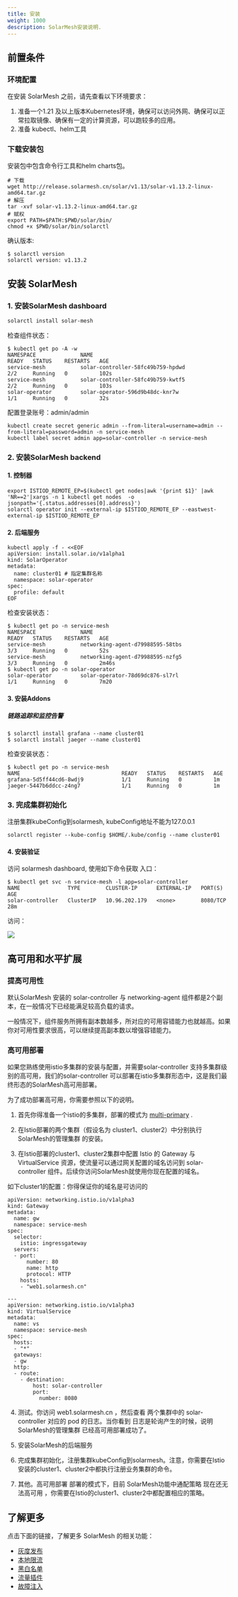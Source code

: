 ```yaml
---
title: 安装
weight: 1000
description: SolarMesh安装说明.
---
```


## 前置条件

### 环境配置

在安装 SolarMesh 之前，请先查看以下环境要求：

1. 准备一个1.21 及以上版本Kubernetes环境，确保可以访问外网、确保可以正常拉取镜像、确保有一定的计算资源，可以跑较多的应用。
2. 准备 kubectl、helm工具

### 下载安装包

安装包中包含命令行工具和helm charts包。
```shell
# 下载
wget http://release.solarmesh.cn/solar/v1.13/solar-v1.13.2-linux-amd64.tar.gz
# 解压
tar -xvf solar-v1.13.2-linux-amd64.tar.gz
# 赋权
export PATH=$PATH:$PWD/solar/bin/
chmod +x $PWD/solar/bin/solarctl
```

确认版本:
```shell
$ solarctl version
solarctl version: v1.13.2
```

## 安装 SolarMesh

### 1. 安装SolarMesh dashboard
```bash
solarctl install solar-mesh
```

检查组件状态：
```shell
$ kubectl get po -A -w
NAMESPACE              NAME                                               READY   STATUS    RESTARTS   AGE
service-mesh           solar-controller-58fc49b759-hpdwd                  2/2     Running   0          102s
service-mesh           solar-controller-58fc49b759-kwtf5                  2/2     Running   0          103s
solar-operator         solar-operator-596d9b48dc-knr7w                    1/1     Running   0          32s
```

配置登录账号：admin/admin
```shell
kubectl create secret generic admin --from-literal=username=admin --from-literal=password=admin -n service-mesh
kubectl label secret admin app=solar-controller -n service-mesh
```

### 2. 安装SolarMesh backend

#### 1. 控制器
```shell
export ISTIOD_REMOTE_EP=$(kubectl get nodes|awk '{print $1}' |awk 'NR==2'|xargs -n 1 kubectl get nodes  -o jsonpath='{.status.addresses[0].address}')
solarctl operator init --external-ip $ISTIOD_REMOTE_EP --eastwest-external-ip $ISTIOD_REMOTE_EP
```

#### 2. 后端服务
```shell
kubectl apply -f - <<EOF
apiVersion: install.solar.io/v1alpha1
kind: SolarOperator
metadata:
  name: cluster01 # 指定集群名称
  namespace: solar-operator
spec:
  profile: default
EOF
```

检查安装状态：

```shell
$ kubectl get po -n service-mesh
NAMESPACE              NAME                                               READY   STATUS    RESTARTS   AGE
service-mesh           networking-agent-d79988595-58tbs                   3/3     Running   0          52s
service-mesh           networking-agent-d79988595-nzfg5                   3/3     Running   0          2m46s
$ kubectl get po -n solar-operator
solar-operator         solar-operator-78d69dc876-sl7rl                    1/1     Running   0          7m20
```

#### 3. 安装Addons

##### 链路追踪和监控告警
```shell
$ solarctl install grafana --name cluster01
$ solarctl install jaeger --name cluster01
```

检查安装状态：

```shell
$ kubectl get po -n service-mesh
NAME                                READY   STATUS    RESTARTS   AGE
grafana-5d5ff44cd6-8wdj9            1/1     Running   0          1m
jaeger-5447b6ddcc-z4ng7             1/1     Running   0          1m
```

### 3. 完成集群初始化

注册集群kubeConfig到solarmesh, kubeConfig地址不能为127.0.0.1
```shell
solarctl register --kube-config $HOME/.kube/config --name cluster01
```

#### 4. 安装验证

访问 solarmesh dashboard, 使用如下命令获取 入口：
```shell
$ kubectl get svc -n service-mesh -l app=solar-controller
NAME               TYPE        CLUSTER-IP      EXTERNAL-IP   PORT(S)    AGE
solar-controller   ClusterIP   10.96.202.179   <none>        8080/TCP   28m
```
访问：

![](img.png)

## 高可用和水平扩展

### 提高可用性

默认SolarMesh 安装的 solar-controller 与 networking-agent 组件都是2个副本，在一般情况下已经能满足较高负载的请求。

一般情况下，组件服务所拥有副本数越多，所对应的可用容错能力也就越高。如果你对可用性要求很高，可以继续提高副本数以增强容错能力。

### 高可用部署
如果您熟练使用istio多集群的安装与配置，并需要solar-controller 支持多集群级别的高可用，我们的solar-controller 可以部署在istio多集群形态中，这是我们最终形态的SolarMesh高可用部署。

为了成功部署高可用，你需要参照以下的说明。

1. 首先你得准备一个istio的多集群，部署的模式为 [multi-primary](https://istio.io/latest/docs/setup/install/multicluster/multi-primary/) .

2. 在Istio部署的两个集群（假设名为 cluster1、cluster2）中分别执行 SolarMesh的管理集群 的安装。

3. 在Istio部署的cluster1、cluster2集群中配置 Istio 的 Gateway 与 VirtualService 资源，使流量可以通过网关配置的域名访问到 solar-controller 组件。后续你访问SolarMesh就使用你现在配置的域名。

如下cluster1的配置：你得保证你的域名是可访问的

```shell
apiVersion: networking.istio.io/v1alpha3
kind: Gateway
metadata:
  name: gw
  namespace: service-mesh
spec:
  selector:
    istio: ingressgateway
  servers:
  - port:
      number: 80
      name: http
      protocol: HTTP
    hosts:
    - "web1.solarmesh.cn"

---
apiVersion: networking.istio.io/v1alpha3
kind: VirtualService
metadata:
  name: vs
  namespace: service-mesh
spec:
  hosts:
  - "*"
  gateways:
  - gw
  http:
  - route:
    - destination:
        host: solar-controller
        port:
          number: 8080
```

4. 测试。你访问 web1.solarmesh.cn ，然后查看 两个集群中的 solar-controller 对应的 pod 的日志。当你看到 日志是轮询产生的时候，说明 SolarMesh的管理集群 已经高可用部署成功了。

5. 安装SolarMesh的后端服务

6. 完成集群初始化，注册集群kubeConfig到solarmesh。注意，你需要在Istio安装的cluster1、cluster2中都执行注册业务集群的命令。

7. 其他。高可用部署 部署的模式下，目前 SolarMesh功能中通配策略 现在还无法高可用 ，你需要在Istio的cluster1、cluster2中都配置相应的策略。

## 了解更多

点击下面的链接，了解更多 SolarMesh 的相关功能：

- [灰度发布](/zh/docs/v1.12.x/tutorials/canary/)
- [本地限流](/zh/docs/v1.12.x/tutorials/ratelimit/)
- [黑白名单](/zh/docs/v1.12.x/tutorials/ap/)
- [流量插件](/zh/docs/v1.12.x/tutorials/mirror/)
- [故障注入](/zh/docs/v1.12.x/tutorials/fault/)
